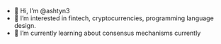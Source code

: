 - 👋 Hi, I’m @ashtyn3
- 👀 I’m interested in fintech, cryptocurrencies, programming language design.
- 🌱 I’m currently learning about consensus mechanisms currently
<!-- - 💞️ I’m looking to collaborate on ... -->
<!-- - 📫 How to reach me ... -->
